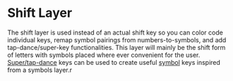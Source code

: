 # Shift Layer

The shift layer is used instead of an actual shift key so you can color code individual keys, remap symbol pairings from numbers-to-symbols, and add tap-dance/super-key functionalities. This layer will mainly be the shift form of letters with symbols placed where ever convenient for the user. [Super/tap-dance](../../ch-3-layer-activators/3.6-tap-dance-super-keys.md) keys can be used to create useful [symbol](symbols-layer.md) keys inspired from a symbols layer.r



